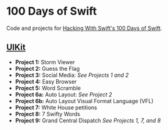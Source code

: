 # 100 Days of Swift

Code and projects for [Hacking With Swift's 100 Days of Swift](https://www.hackingwithswift.com).

## [UIKit](https://www.hackingwithswift.com/100/)

- **Project 1:** Storm Viewer
- **Project 2:** Guess the Flag
- **Project 3:** Social Media: _See Projects 1 and 2_
- **Project 4:** Easy Browser
- **Project 5:** Word Scramble
- **Project 6a:** Auto Layout: _See Project 2_
- **Project 6b:** Auto Layout Visual Format Language (VFL)
- **Project 7:** White House petitions
- **Project 8:** 7 Swifty Words
- **Project 9:** Grand Central Dispatch _See Projects 1, 7, and 8_
